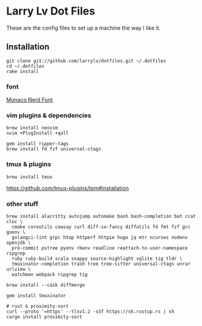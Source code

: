 # Larry Lv Dot Files

These are the config files to set up a machine the way I like it.

## Installation

```
git clone git://github.com/larrylv/dotfiles.git ~/.dotfiles
cd ~/.dotfiles
rake install
```
### font

[Monaco Nerd Font](https://github.com/larrylv/monaco-nerd-font)

### vim plugins & dependencies

```
brew install neovim
nvim +PlugInstall +qall

gem install ripper-tags
brew install fd fzf universal-ctags
```

### tmux & plugins

```
brew install tmux
```

https://github.com/tmux-plugins/tpm#installation

### other stuff

```
brew install alacritty autojump automake bash bash-completion bat ccat cloc \
  cmake coreutils cowsay curl diff-so-fancy diffutils fd fmt fzf gcc goenv \
  golangci-lint grpc htop httperf httpie hugo jq mtr ncurses nodenv openjdk \
  pre-commit pstree pyenv rbenv readline reattach-to-user-namespace ripgrep
  ruby ruby-build scala snappy source-highlight sqlite tig tldr \
  tmuxinator-completion trash tree tree-sitter universal-ctags unrar urlview \
  watchman webpack ripgrep tig

brew install --cask diffmerge

gem install tmuxinator

# rust & proximity-sort
curl --proto '=https' --tlsv1.2 -sSf https://sh.rustup.rs | sh
cargo install proximity-sort
```
